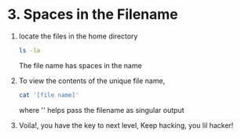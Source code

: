 # 3. Spaces in the Filename

1. locate the files in the home directory
   ```bash
   ls -la
   ```
   The file name has spaces in the name
2. To view the contents of the unique file name,
   ```bash
   cat '[file name]'
   ```
   where '' helps pass the filename as singular output

3. Voila!, you have the key to next level, Keep hacking, you lil hacker!
